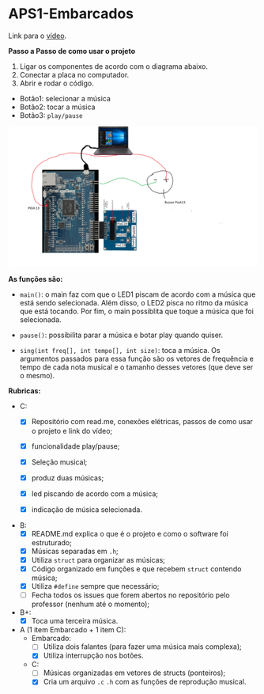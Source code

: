 # APS1-Embarcados
Link para o [vídeo](https://drive.google.com/file/d/1hq7CcMX19Wzr3KQtEtQPS3rvf2VTzqGl/view?usp=sharing).

**Passo a Passo de como usar o projeto**
1. Ligar os componentes de acordo com o diagrama abaixo.
2. Conectar a placa no computador. 
3. Abrir e rodar o código.
- Botão1: selecionar a música
- Botão2: tocar a música
- Botão3: ```play/pause```

![](desenho_APS1.png)

**As funções são:**

- ```main()```: o main faz com que o LED1 piscam de acordo com a música que está sendo selecionada.
 Além disso, o LED2 pisca no ritmo da música que está tocando. Por fim, o main possiblita
que toque a música que foi selecionada.

- ```pause()```: possibilita parar a música e botar play quando quiser.

- ```sing(int freq[], int tempo[], int size)```: toca a música. Os argumentos passados para essa função são os vetores de frequência e tempo de cada nota musical e o tamanho desses vetores (que deve ser o mesmo).

**Rubricas:**
- C:
  - [x] Repositório com read.me, conexões elétricas, passos de como usar o projeto e link do vídeo;

  - [x] funcionalidade play/pause;

  - [x] Seleção musical;

  - [x] produz duas músicas;

  - [x] led piscando de acordo com a música;

  - [x] indicação de música selecionada.
  
- B:
  - [x] README.md explica o que é o projeto e como o software foi estruturado;
  - [x] Músicas separadas em ```.h```;
  - [x] Utiliza ```struct``` para organizar as músicas;
  - [x] Código organizado em funções e que recebem ```struct``` contendo música;
  - [x] Utiliza ```#define``` sempre que necessário;
  - [ ] Fecha todos os issues que forem abertos no repositório pelo professor (nenhum até o momento);
- B+:
  - [x] Toca uma terceira música. 

- A (1 item Embarcado + 1 item C):
  - Embarcado:
    - [ ] Utiliza dois falantes (para fazer uma música mais complexa);
    - [x] Utiliza interrupção nos botões.
  - C: 
    - [ ] Músicas organizadas em vetores de structs (ponteiros);
    - [x] Cria um arquivo ```.c``` ```.h``` com as funções de reprodução musical.
